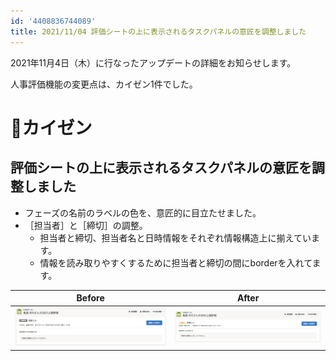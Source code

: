 ```yaml
---
id: '4408836744089'
title: 2021/11/04 評価シートの上に表示されるタスクパネルの意匠を調整しました
---
```

2021年11月4日（木）に行なったアップデートの詳細をお知らせします。

人事評価機能の変更点は、カイゼン1件でした。

# 🚸カイゼン

## 評価シートの上に表示されるタスクパネルの意匠を調整しました

- フェーズの名前のラベルの色を、意匠的に目立たせました。
- ［担当者］と［締切］の調整。
    - 担当者と締切、担当者名と日時情報をそれぞれ情報構造上に揃えています。
    - 情報を読み取りやすくするために担当者と締切の間にborderを入れてます。

| Before | After |
| --- | --- |
| ![](./139813211-37c9aeb5-781e-49f2-ac1d-698578b6f249.png) | ![](./139833279-351775d1-da45-4af1-ab6b-1f715914ad21.png) |
